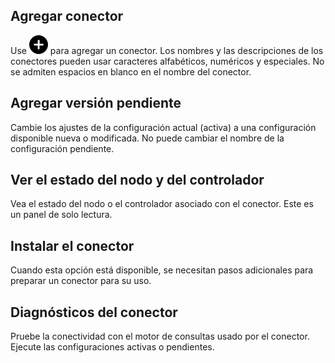 Agregar conector
----------------

Use ![Plus icon to add item](Images/ebt1659745488877.svg) para agregar un conector. Los nombres y las descripciones de los conectores pueden usar caracteres alfabéticos, numéricos y especiales. No se admiten espacios en blanco en el nombre del conector.

Agregar versión pendiente
-------------------------

Cambie los ajustes de la configuración actual (activa) a una configuración disponible nueva o modificada. No puede cambiar el nombre de la configuración pendiente.

Ver el estado del nodo y del controlador
----------------------------------------

Vea el estado del nodo o el controlador asociado con el conector. Este es un panel de solo lectura.

Instalar el conector
--------------------

Cuando esta opción está disponible, se necesitan pasos adicionales para preparar un conector para su uso.

Diagnósticos del conector
-------------------------

Pruebe la conectividad con el motor de consultas usado por el conector. Ejecute las configuraciones activas o pendientes.
